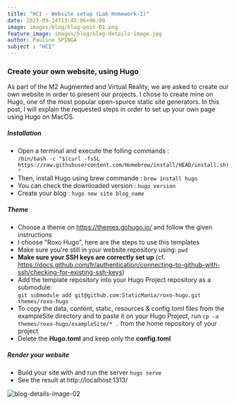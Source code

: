 ```yaml
---
title: "HCI - Website setup (Lab Homework-1)"
date: 2023-09-24T13:45:06+06:00
image: images/blog/blog-post-01.png
feature_image: images/blog/blog-details-image.jpg
author: Pauline SPINGA
subject : "HCI"
---
```

### Create your own website, using Hugo
As part of the M2 Augmented and Virtual Reality, we are asked to create our own website in order to present our projects. I chose to create mine on Hugo, one of the most popular open-spurce static site generators. In this post, I will explain the requested steps in order to set up your own page using Hugo on MacOS.

##### Installation 

- Open a terminal and execute the folling commands :  
``/bin/bash -c "$(curl -fsSL https://raw.githubusercontent.com/Homebrew/install/HEAD/install.sh)"``
- Then, install Hugo using brew commande : ``brew install hugo ``
- You can check the downloaded version : ``hugo version``
- Create your blog :  ``hugo new site blog_name``

##### Theme

- Choose a theme on https://themes.gohugo.io/ and follow the given instructions 
- I choose "Roxo Hugo", here are the steps to use this templates
- Make sure you're still in your website repository using: ``pwd``
- **Make sure your SSH keys are correctly set up** (cf. https://docs.github.com/fr/authentication/connecting-to-github-with-ssh/checking-for-existing-ssh-keys)
- Add the template repository into your Hugo Project repository as a submodule:   
``git submodule add git@github.com:StaticMania/roxo-hugo.git themes/roxo-hugo``
- To copy the data, content, static, resources & config.toml files from the exampleSite directory and to paste it on your Hugo Project, run ``cp -a themes/roxo-hugo/exampleSite/* .`` from the home repository of your project
- Delete the **Hugo.toml** and keep only the **config.toml**

##### Render your website
- Build your site with and run the server ``hugo serve``
- See the result at http://localhost:1313/


![blog-details-image-02](https://user-images.githubusercontent.com/16266381/71399826-2009b380-264f-11ea-9bc3-59d7fa9a9994.jpg)





